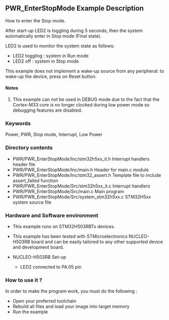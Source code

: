 ﻿## <b>PWR_EnterStopMode Example Description</b>

How to enter the Stop mode.

After start-up LED2 is toggling during 5 seconds, then the system automatically
enter in Stop mode (Final state).

LED2 is used to monitor the system state as follows:

 - LED2 toggling : system in Run mode
 - LED2 off : system in Stop mode

This example does not implement a wake-up source from any peripheral: to wake-up the device,
press on Reset button.

#### <b>Notes</b>

 1. This example can not be used in DEBUG mode due to the fact
    that the Cortex-M33 core is no longer clocked during low power mode
    so debugging features are disabled.

### <b>Keywords</b>

Power, PWR, Stop mode, Interrupt, Low Power

### <b>Directory contents</b>

  - PWR/PWR_EnterStopMode/Inc/stm32h5xx_it.h          Interrupt handlers header file
  - PWR/PWR_EnterStopMode/Inc/main.h                  Header for main.c module
  - PWR/PWR_EnterStopMode/Inc/stm32_assert.h          Template file to include assert_failed function
  - PWR/PWR_EnterStopMode/Src/stm32h5xx_it.c          Interrupt handlers
  - PWR/PWR_EnterStopMode/Src/main.c                  Main program
  - PWR/PWR_EnterStopMode/Src/system_stm32h5xx.c      STM32H5xx system source file

### <b>Hardware and Software environment</b>

  - This example runs on STM32H503RBTx devices.

  - This example has been tested with STMicroelectronics NUCLEO-H503RB
    board and can be easily tailored to any other supported device
    and development board.

  - NUCLEO-H503RB Set-up
    - LED2 connected to PA.05 pin

### <b>How to use it ?</b>

In order to make the program work, you must do the following :

 - Open your preferred toolchain
 - Rebuild all files and load your image into target memory
 - Run the example

